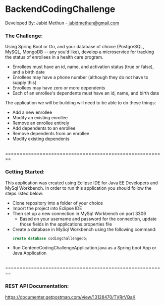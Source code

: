 # BackendCodingChallenge
Developed By: Jabid Methun - jabidmethun@gmail.com

### The Challenge:

Using Spring Boot or Go, and your database of choice (PostgreSQL, MySQL, MongoDB -- any you'd like), develop a microservice for tracking the status of enrollees in a health care program.
- Enrollees must have an id, name, and activation status (true or false), and a birth date
- Enrollees may have a phone number (although they do not have to supply this)
- Enrollees may have zero or more dependents
- Each of an enrollee's dependents must have an id, name, and birth date

The application we will be building will need to be able to do these things:
- Add a new enrollee
- Modify an existing enrollee
- Remove an enrollee entirely
- Add dependents to an enrollee
- Remove dependents from an enrollee
- Modify existing dependents
<br>
========================================================
<br>

### Getting Started:
This application was created using Eclipse IDE for Java EE Developers and MySql Workbench. In order to run this application you should follow the steps listed below:
- Clone repository into a folder of your choice
- Import the project into Eclipse IDE
- Then set up a new connection in MySql Workbench on port 3306
  - Based on your username and password for the connection, update those fields in the applications.properties file
- Create a database in MySql Workbench using the following command:
  ``` sql
  create database codingchallengedb;
  ```
- Run CenteneCodingChallengeApplication.java as a Spring boot App or Java Application
<br>
========================================================
<br>

### REST API Documentation:
https://documenter.getpostman.com/view/13128470/TVRrVQaK
